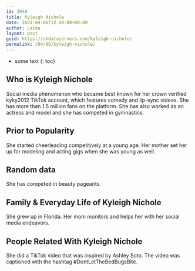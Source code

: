 ```yaml
---
id: 3940
title: Kyleigh Nichole
date: 2021-04-06T12:49:08+00:00
author: Laima
layout: post
guid: https://ukdataservers.com/kyleigh-nichole/
permalink: /04/06/kyleigh-nichole/
---
```


* some text
{: toc}


## Who is Kyleigh Nichole
                  
                  
                  
Social media phenomenon who became best known for her crown verified kyky2012 TikTok account, which features comedy and lip-sync videos. She has more than 1.5 million fans on the platform. She has also worked as an actress and model and she has competed in gymnastics. 
                  
              
            
              
            
                
                
                
## Prior to Popularity
                  
                  
                  
She started cheerleading competitively at a young age. Her mother set her up for modeling and acting gigs when she was young as well. 
                  
              
            
              
            
                
                
                
## Random data
                  
                  
                  
She has competed in beauty pageants.
                  
              
            
              
            
                
                
                
## Family & Everyday Life of Kyleigh Nichole
                  
                  
                  
She grew up in Florida. Her mom monitors and helps her with her social media endeavors.
                  
              
            
              
            
                
                
                
## People Related With Kyleigh Nichole
                  
                  
                  
She did a TikTok video that was inspired by Ashley Soto. The video was captioned with the hashtag #DontLetTheBedBugsBite. 
                  
              
            
              
            
                
              
            
              
              
            
            
              
            
          
          
          